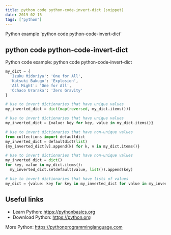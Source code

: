 ```yaml
---
title: python code python-code-invert-dict (snippet)
date: 2019-02-15
tags: ["python"]
---
```

Python example 'python code python-code-invert-dict'


## python code python-code-invert-dict

Python code example: python code python-code-invert-dict

```python
my_dict = {
  'Izuku Midoriya': 'One for All', 
  'Katsuki Bakugo': 'Explosion', 
  'All Might': 'One for All', 
  'Ochaco Uraraka': 'Zero Gravity'
}

# Use to invert dictionaries that have unique values
my_inverted_dict = dict(map(reversed, my_dict.items()))

# Use to invert dictionaries that have unique values
my_inverted_dict = {value: key for key, value in my_dict.items()}

# Use to invert dictionaries that have non-unique values
from collections import defaultdict
my_inverted_dict = defaultdict(list)
{my_inverted_dict[v].append(k) for k, v in my_dict.items()}

# Use to invert dictionaries that have non-unique values
my_inverted_dict = dict()
for key, value in my_dict.items(): 
  my_inverted_dict.setdefault(value, list()).append(key)

# Use to invert dictionaries that have lists of values
my_dict = {value: key for key in my_inverted_dict for value in my_inverted_dict[key]}


```

## Useful links

- Learn Python: https://pythonbasics.org
- Download Python: https://python.org

More Python: https://pythonprogramminglanguage.com

